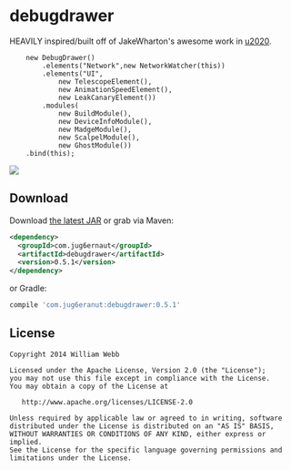 debugdrawer
===========

HEAVILY inspired/built off of JakeWharton's awesome work in [u2020](https://github.com/JakeWharton/u2020).

	    new DebugDrawer()
            .elements("Network",new NetworkWatcher(this))
		    .elements("UI", 
                new TelescopeElement(), 
                new AnimationSpeedElement(), 
                new LeakCanaryElement())
		    .modules(
                new BuildModule(), 
                new DeviceInfoModule(), 
                new MadgeModule(), 
                new ScalpelModule(), 
                new GhostModule())
	    .bind(this);

![](vid.gif)

Download
--------

Download [the latest JAR][1] or grab via Maven:

```xml
<dependency>
  <groupId>com.jug6ernaut</groupId>
  <artifactId>debugdrawer</artifactId>
  <version>0.5.1</version>
</dependency>
```
or Gradle:

```groovy
compile 'com.jug6eranut:debugdrawer:0.5.1'
```


License
-------

    Copyright 2014 William Webb

    Licensed under the Apache License, Version 2.0 (the "License");
    you may not use this file except in compliance with the License.
    You may obtain a copy of the License at

       http://www.apache.org/licenses/LICENSE-2.0

    Unless required by applicable law or agreed to in writing, software
    distributed under the License is distributed on an "AS IS" BASIS,
    WITHOUT WARRANTIES OR CONDITIONS OF ANY KIND, either express or implied.
    See the License for the specific language governing permissions and
    limitations under the License.
    
    
    
[1]: http://repository.sonatype.org/service/local/artifact/maven/redirect?r=central-proxy&g=com.jug6ernaut&a=debugdrawer&v=LATEST